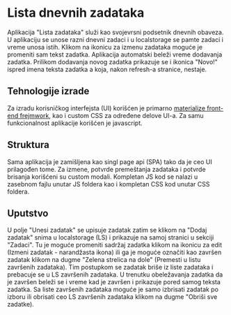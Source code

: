 # Lista dnevnih zadataka

Aplikacija "Lista zadataka" služi kao svojevrsni podsetnik dnevnih obaveza. U aplikaciju se unose razni dnevni zadaci i u localstorage se pamte zadaci i vreme unosa istih. Klikom na ikonicu za izmenu zadataka moguće je promeniti sam tekst zadatka. Aplikacija automatski beleži vreme dodavanja zadatka. Prilikom dodavanja novog zadatka prikazuje se i ikonica "Novo!" ispred imena teksta zadatka a koja, nakon refresh-a stranice, nestaje.

## Tehnologije izrade

Za izradu korisničkog interfejsta (UI) korišćen je primarno [materialize front-end frejmwork](https://materializecss.com/), kao i custom CSS za određene delove UI-a. Za samu funkcionalnost aplikacije korišćen je javascript.

## Struktura

Sama aplikacija je zamišljena kao singl page api (SPA) tako da je ceo UI prilagođen tome. Za izmene, potvrde premeštanja zadataka i potvrde brisanja korišćeni su custom modali. Kompletan JS kod se nalazi u zasebnom fajlu unutar JS foldera kao i kompletan CSS kod unutar CSS foldera.

## Uputstvo

U polje "Unesi zadatak" se upisuje zadatak zatim se klikom na "Dodaj zadatak" snima u localstorage (LS) i prikazuje na samoj stranici u sekciji "Zadaci". Tu je moguće promeniti sadržaj zadatka klikom na ikonicu za edit (Izmeni zadatak - narandžasta ikona) ili ga je moguće označiti kao završen zadatak klikom na dugme "Zelena strelica na dole" (Premesti u listu završenih zadataka). Tim postupkom se zadatak briše iz liste zadataka i prebacuje se u LS završenih zadataka. U trenutku obeležavanja zadatka da je završen beleži se i vreme kad je završen i prikazuje pored samog teksta zadatka. Sa liste završenih zadataka moguće je samo izbrisati zadatak po izboru ili obrisati ceo LS završenih zadataka klikom na dugme "Obriši sve zadatke).
